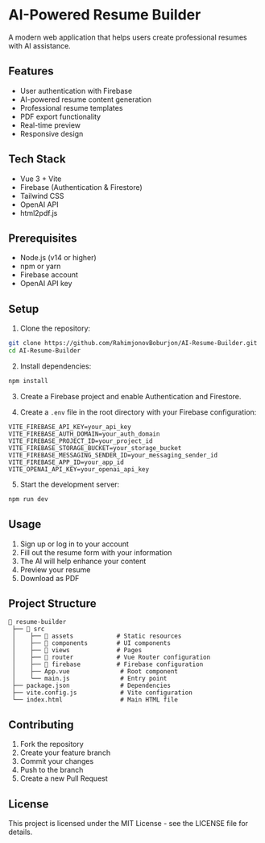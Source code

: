 # AI-Powered Resume Builder

A modern web application that helps users create professional resumes with AI assistance.

## Features

- User authentication with Firebase
- AI-powered resume content generation
- Professional resume templates
- PDF export functionality
- Real-time preview
- Responsive design

## Tech Stack

- Vue 3 + Vite
- Firebase (Authentication & Firestore)
- Tailwind CSS
- OpenAI API
- html2pdf.js

## Prerequisites

- Node.js (v14 or higher)
- npm or yarn
- Firebase account
- OpenAI API key

## Setup

1. Clone the repository:
```bash
git clone https://github.com/RahimjonovBoburjon/AI-Resume-Builder.git
cd AI-Resume-Builder
```

2. Install dependencies:
```bash
npm install
```

3. Create a Firebase project and enable Authentication and Firestore.

4. Create a `.env` file in the root directory with your Firebase configuration:
```
VITE_FIREBASE_API_KEY=your_api_key
VITE_FIREBASE_AUTH_DOMAIN=your_auth_domain
VITE_FIREBASE_PROJECT_ID=your_project_id
VITE_FIREBASE_STORAGE_BUCKET=your_storage_bucket
VITE_FIREBASE_MESSAGING_SENDER_ID=your_messaging_sender_id
VITE_FIREBASE_APP_ID=your_app_id
VITE_OPENAI_API_KEY=your_openai_api_key
```

5. Start the development server:
```bash
npm run dev
```

## Usage

1. Sign up or log in to your account
2. Fill out the resume form with your information
3. The AI will help enhance your content
4. Preview your resume
5. Download as PDF

## Project Structure

```
📂 resume-builder  
 ├── 📂 src  
 │    ├── 📂 assets            # Static resources
 │    ├── 📂 components        # UI components
 │    ├── 📂 views             # Pages
 │    ├── 📂 router            # Vue Router configuration
 │    ├── 📂 firebase          # Firebase configuration
 │    ├── App.vue              # Root component
 │    └── main.js              # Entry point
 ├── package.json              # Dependencies
 ├── vite.config.js            # Vite configuration
 └── index.html                # Main HTML file
```

## Contributing

1. Fork the repository
2. Create your feature branch
3. Commit your changes
4. Push to the branch
5. Create a new Pull Request

## License

This project is licensed under the MIT License - see the LICENSE file for details.
